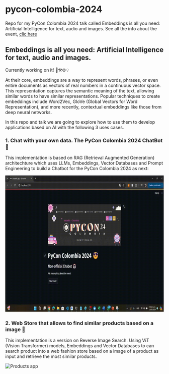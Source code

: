 # pycon-colombia-2024
Repo for my PyCon Colombia 2024 talk called Embeddings is all you need: Artificial Intelligence for text, audio and images.
See all the info about the event, [clic here](https://2024.pycon.co/en) 

## Embeddings is all you need: Artificial Intelligence for text, audio and images.

Currently working on it! 
🎯⚒️⚙️💡

At their core, embeddings are a way to represent words, phrases, or even entire documents as vectors of real numbers in a continuous vector space. This representation captures the semantic meaning of the text, allowing similar words to have similar representations. Popular techniques to create embeddings include Word2Vec, GloVe (Global Vectors for Word Representation), and more recently, contextual embeddings like those from deep neural networks.

In this repo and talk we are going to explore how to use them to develop applications based on AI with the following 3 uses cases.

### 1. Chat with your own data. The PyCon Colombia 2024 ChatBot 🤖

This implementation is based on RAG (Retrieval Augmented Generation) architechture which uses LLMs, Embeddings, Vector Databases and Prompt Engineering to build a Chatbot for the PyCon Colombia 2024 as next:

<img src="assets/gifs/chatbot_app.gif" alt="Chatbot app" width="768" height="432">


### 2. Web Store that allows to find similar products based on a image 🔎

This implementation is a version on Reverse Image Search. Using ViT (Vision Transformer) models, Embeddings and Vector Databases to can search product into a web fashion store based on a image of a product as input and retrieve the most similar products.

<img src="assets/gifs/products_app.gif" alt="Products app" width="768" height="432">